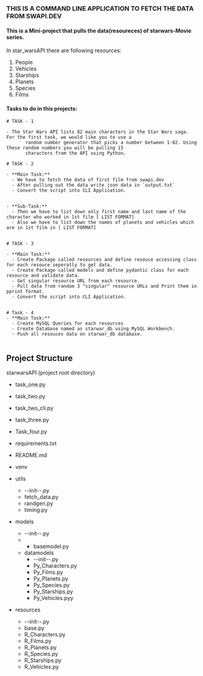 ### THIS IS A COMMAND LINE APPLICATION TO FETCH THE DATA FROM SWAPI.DEV

#### This is a Mini-project that pulls the data(resoureces) of starwars-Movie series.

In star_warsAPI there are following resources:
  1) People
  2) Vehicles 
  3) Starships
  4) Planets 
  5) Species
  6) Films
#### Tasks to do in this projects: 
````
# TASK - 1 
    
- The Star Wars API lists 82 main characters in the Star Wars saga. For the first task, we would like you to use a 
       random number generator that picks a number between 1-82. Using these random numbers you will be pulling 15 
       characters from the API using Python.
````

````
# TASK - 2

- **Main Task:**
  - We have to fetch the data of first film from swapi.dev
  - After pulling out the data write json data in `output.txt`
  - Convert the script into CLI Application.


- **Sub-Task:** 
  - Then we have to list down only first name and last name of the character who worked in 1st film [ LIST FORMAT]
  - Also we have to list down the names of planets and vehicles which are in 1st film in [ LIST FORMAT]
  
````

````
# TASK - 3

- **Main Task:** 
  - Create Package called resources and define resouce accessing class for each resouce seperatly to get data.
  - Create Package called models and define pydantic class for each resource and validate data.
  - Get singular resource URL from each resource.
  - Pull data from random 3 "singular" resource URLs and Print them in pprint format.
  - Convert the script into CLI Application.
        
````

````
# Task - 4
- **Main Task:**
  - Create MySQL Queries for each resources
  - Create Database named as starwar_db using MySQL Workbench.
  - Push all resouces data on starwar_db database.
        
````
    
## Project Structure

starwarsAPI (project root directory)

  - task_one.py 
  - task_two.py
  - task_two_cli.py
  - task_three.py
  - Task_four.py
  - requirements.txt
  - README.md 
  - venv  
  - utils
      - --init--.py
      - fetch_data.py
      - randgen.py
      - timing.py
  - models
      - --init--.py
      - - basemodel.py
      - datamodels
          - --init--.py
          - Py_Characters.py
          - Py_Films.py
          - Py_Planets.py
          - Py_Species.py
          - Py_Starships.py
          - Py_Vehicles.pyy
      
  - resources
      - --init--.py
      - base.py
      - R_Characters.py
      - R_Films.py
      - R_Planets.py
      - R_Species.py
      - R_Starships.py
      - R_Vehicles.py